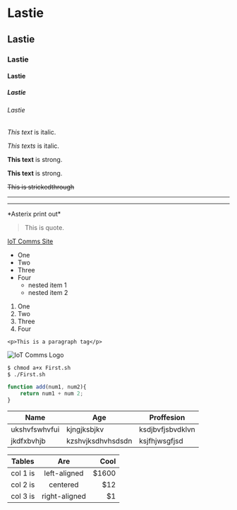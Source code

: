 <!-- Headings -->
# Lastie

## Lastie

### Lastie

#### Lastie

##### Lastie

###### Lastie


<!-- Italics -->
*This text* is italic.

_This texts_ is italic.



<!-- Strong/Bold -->
**This text** is strong.

__This text__ is strong.


<!-- Strikethrough text -->

~~This is strickedthrough~~

<!-- Horizontal rule -->

---
___


<!-- Printing out astrix and other special characters -->

\*Asterix print out\* 


<!-- Block Quote -->
> This is quote.


<!-- Links with label -->
[IoT Comms Site](https://iotcomms.co.bw/ "IoT_Website")



<!-- Basic and nexted Un-ordered List -->

* One
* Two
* Three
* Four
	* nested item 1
	* nested item 2


<!-- Ordered Lists -->

1. One
1. Two
1. Three
1. Four


<!-- Inline Code Block -->

`<p>This is a paragraph tag</p>`


<!-- Images -->

![IoT Comms Logo](https://iotcomms.co.bw/images/logos/logo.png) 


<!-- GitHub Markdown -->

```bash
$ chmod a+x First.sh
$ ./First.sh

```


```javascript
function add(num1, num2){
    return num1 + num 2;
}
```

<!-- Tables -->

| Name   | Age    | Proffesion|
|--------|--------|----------------|
|ukshvfswhvfui|kjngjksbjkv|ksdjbvfjsbvdklvn|
|jkdfxbvhjb|kzshvjksdhvhsdsdn|ksjfhjwsgfjsd|


| Tables   |      Are      |  Cool |
|----------|:-------------:|------:|
| col 1 is |  left-aligned | $1600 |
| col 2 is |    centered   |   $12 |
| col 3 is | right-aligned |    $1 |